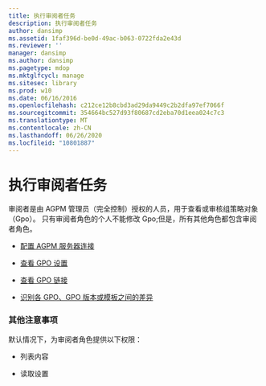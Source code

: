 ```yaml
---
title: 执行审阅者任务
description: 执行审阅者任务
author: dansimp
ms.assetid: 1faf396d-be0d-49ac-b063-0722fda2e43d
ms.reviewer: ''
manager: dansimp
ms.author: dansimp
ms.pagetype: mdop
ms.mktglfcycl: manage
ms.sitesec: library
ms.prod: w10
ms.date: 06/16/2016
ms.openlocfilehash: c212ce12b8cbd3ad29da9449c2b2dfa97ef7066f
ms.sourcegitcommit: 354664bc527d93f80687cd2eba70d1eea024c7c3
ms.translationtype: MT
ms.contentlocale: zh-CN
ms.lasthandoff: 06/26/2020
ms.locfileid: "10801887"
---
```

# 执行审阅者任务


审阅者是由 AGPM 管理员（完全控制）授权的人员，用于查看或审核组策略对象（Gpo）。 只有审阅者角色的个人不能修改 Gpo;但是，所有其他角色都包含审阅者角色。

-   [配置 AGPM 服务器连接](configure-an-agpm-server-connection-reviewer-agpm30ops.md)

-   [查看 GPO 设置](review-gpo-settings-agpm30ops.md)

-   [查看 GPO 链接](review-gpo-links-agpm30ops.md)

-   [识别各 GPO、GPO 版本或模板之间的差异](identify-differences-between-gpos-gpo-versions-or-templates-agpm30ops.md)

### 其他注意事项

默认情况下，为审阅者角色提供以下权限：

-   列表内容

-   读取设置

 

 





